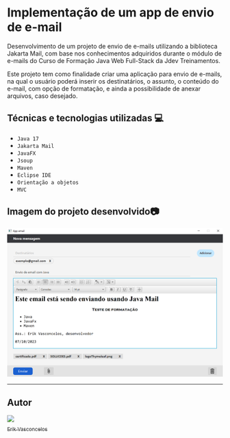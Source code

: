 # Implementação de um app de envio de e-mail 

Desenvolvimento de um projeto de envio de e-mails utilizando a biblioteca Jakarta Mail, com base nos conhecimentos adquiridos durante o módulo de e-mails do Curso de Formação Java Web Full-Stack da Jdev Treinamentos.

Este projeto tem como finalidade criar uma aplicação para envio de e-mails, na qual o usuário poderá inserir os destinatários, o assunto, o conteúdo do e-mail, com opção de formatação, e ainda a possibilidade de anexar arquivos, caso desejado.

## Técnicas e tecnologias utilizadas :computer:

- ``Java 17``
- ``Jakarta Mail``
- ``JavaFX``
- ``Jsoup``
- ``Maven``
- ``Eclipse IDE``
- ``Orientação a objetos``
- ``MVC``

## Imagem do projeto desenvolvido:camera: 

![Imagem AppEmail](https://github.com/Erik-Vasconcelos/App-Email/blob/main/AppEmail.png)


----

## Autor

[<img src="https://avatars.githubusercontent.com/u/99845118?v=4" width=115><br><sub>Erik Vasconcelos</sub>](https://github.com/Erik-Vasconcelos)  
